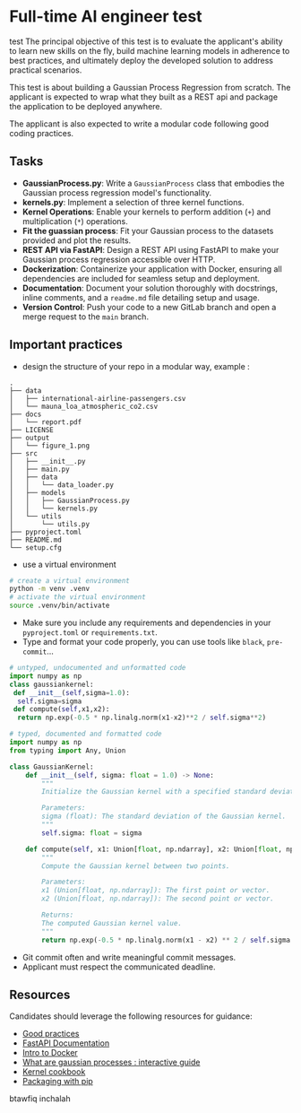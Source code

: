 # Full-time AI engineer test
test
The principal objective of this test is to evaluate the applicant's ability to learn new skills on the fly, build machine learning models in adherence to best practices, and ultimately deploy the developed solution to address practical scenarios.

This test is about building a Gaussian Process Regression from scratch. The applicant is expected to wrap what they built as a REST api and package the application to be deployed anywhere.

The applicant is also expected to write a modular code following good coding practices.

## Tasks

- **GaussianProcess.py**: Write a `GaussianProcess` class that embodies the Gaussian process regression model's functionality.
- **kernels.py**: Implement a selection of three kernel functions.
- **Kernel Operations**: Enable your kernels to perform addition (`+`) and multiplication (`*`) operations.
- **Fit the guassian process**: Fit your Gaussian process to the datasets provided and plot the results.
- **REST API via FastAPI**: Design a REST API using FastAPI to make your Gaussian process regression accessible over HTTP.
- **Dockerization**: Containerize your application with Docker, ensuring all dependencies are included for seamless setup and deployment.
- **Documentation**: Document your solution thoroughly with docstrings, inline comments, and a `readme.md` file detailing setup and usage.
- **Version Control**: Push your code to a new GitLab branch and open a merge request to the `main` branch.

## Important practices

- design the structure of your repo in a modular way, example :

```
.
├── data
│   ├── international-airline-passengers.csv
│   └── mauna_loa_atmospheric_co2.csv
├── docs
│   └── report.pdf
├── LICENSE
├── output
│   └── figure_1.png
├── src
│   ├── __init__.py
│   ├── main.py
│   ├── data
│   │   └── data_loader.py
│   ├── models
│   │   ├── GaussianProcess.py
│   │   └── kernels.py
│   └── utils
│       └── utils.py
├── pyproject.toml
├── README.md
└── setup.cfg
```

- use a virtual environment

```bash
# create a virtual environment
python -m venv .venv
# activate the virtual environment
source .venv/bin/activate
```

- Make sure you include any requirements and dependencies in your `pyproject.toml` or `requirements.txt`.
- Type and format your code properly, you can use tools like `black`, `pre-commit`...

```python
# untyped, undocumented and unformatted code
import numpy as np
class gaussiankernel:
 def __init__(self,sigma=1.0):
  self.sigma=sigma
 def compute(self,x1,x2):
  return np.exp(-0.5 * np.linalg.norm(x1-x2)**2 / self.sigma**2)

```

```python
# typed, documented and formatted code
import numpy as np
from typing import Any, Union

class GaussianKernel:
    def __init__(self, sigma: float = 1.0) -> None:
        """
        Initialize the Gaussian kernel with a specified standard deviation (sigma).

        Parameters:
        sigma (float): The standard deviation of the Gaussian kernel.
        """
        self.sigma: float = sigma

    def compute(self, x1: Union[float, np.ndarray], x2: Union[float, np.ndarray]) -> Any:
        """
        Compute the Gaussian kernel between two points.

        Parameters:
        x1 (Union[float, np.ndarray]): The first point or vector.
        x2 (Union[float, np.ndarray]): The second point or vector.

        Returns:
        The computed Gaussian kernel value.
        """
        return np.exp(-0.5 * np.linalg.norm(x1 - x2) ** 2 / self.sigma ** 2)

```

- Git commit often and write meaningful commit messages.
- Applicant must respect the communicated deadline.

## Resources

Candidates should leverage the following resources for guidance:

- [Good practices](https://goodresearch.dev/)
- [FastAPI Documentation](https://fastapi.tiangolo.com/)
- [Intro to Docker](https://docker-curriculum.com/)
- [What are gaussian processes : interactive guide](https://distill.pub/2019/visual-exploration-gaussian-processes/)
- [Kernel cookbook](https://www.cs.toronto.edu/~duvenaud/cookbook/)
- [Packaging with pip](https://packaging.python.org/en/latest/tutorials/packaging-projects/)

btawfiq inchalah
